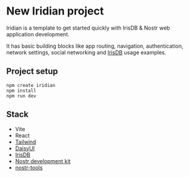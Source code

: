 # New Iridian project

Iridian is a template to get started quickly with IrisDB & Nostr web application development.

It has basic building blocks like app routing, navigation, authentication, network settings, social networking and
[IrisDB](https://github.com/irislib/irisdb) usage examples.

## Project setup
```
npm create iridian
npm install
npm run dev
```

## Stack
* Vite
* React
* [Tailwind](https://tailwindcss.com/docs/installation)
* [DaisyUI](https://daisyui.com/)
* [IrisDB](https://github.com/irislib/irisdb)
* [Nostr development kit](https://github.com/nostr-dev-kit/ndk)
* [nostr-tools](https://github.com/nbd-wtf/nostr-tools)
